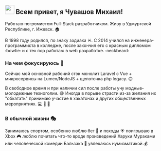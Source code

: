 ## <img src="https://media.giphy.com/media/hvRJCLFzcasrR4ia7z/giphy.gif" width="30px"> Всем привет, я Чувашов Михаил!

Работаю ~~погромистом~~ Full-Stack разработчиком. Живу в Удмуртской Республике, г. Ижевск. :house:

В 1998 году родился, по знаку зодиака :pisces:. С 2014 учился на инженера-программиста в колледже, после закончил его с красным дипломом :bowtie: и с тех пор работаю в web разработке. :neckbeard:

### На чем фокусируюсь :mag_right:

Сейчас мой основной рабочий стэк монолит Laravel с Vue + микросервисы на Lumen/NodeJS + щепоточка php legacy. :upside_down_face:

В свободное время и при наличии сил после работы учу модные-молодежные техноголии. :smile: Иногда в порыве страсти из-за желания их "обкатать" принимаю участие в хакатонах и других общественных мероприятиях. :computer: :beer: :tada:

### В обычной жизни :performing_arts:

Занимаюсь спортом, особенно люблю бег :running: и походы :sunny: поигрываю в Xbox :video_game: люблю почитать что-то вроде произведений Харуки Мураками или 
человеческой комедии Бальзака :book: увлекаюсь нумизматикой :moneybag:
